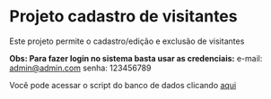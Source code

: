 # Projeto cadastro de visitantes
Este projeto permite o cadastro/edição e exclusão de visitantes

**Obs: Para fazer login no sistema basta usar as credenciais:**
e-mail: admin@admin.com
senha: 123456789

Você pode acessar o script do banco de dados clicando [aqui](https://drive.google.com/file/d/1gn4kAPvQ3qC1QZ8JAfBOqXPXrs7h9rlQ/view?usp=sharing)
